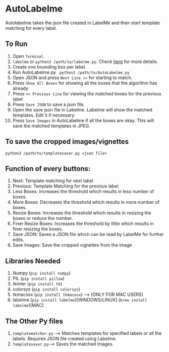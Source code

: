 # AutoLabelme

Autolabelme takes the json file created in LabelMe and then start template matching for every label.

## To Run
1. Open `Terminal`.
2. `labelme` or `python3 /path/to/labelme.py`. Check [here](https://github.com/wkentaro/labelme) for more details.
3. Create one bounding box per label.
4. Run AutoLabelme.py ` python3 /path/to/AutoLabelme.py`
5. Open JSON and press `Next Line >>` for starting to match.
6. Press `Show All Boxes` for showing all the boxes that the algorithm has already
7. Press `<< Previous Line` for viewing the matched boxes for the previous label
8. Press  `Save JSON` to save a json file.
9. Open the save json file in Labelme. Labelme will show the matched templates. Edit it if necessary.
11. Press `Save Images` in AutoLabelme if all the boxes are okay. This will save the matched templates in JPEG.
## To save the cropped images/vignettes
`python3 /path/to/templatesaver.py <json file>`

## Function of every buttons:
1. Next: Template matching for next label
2. Previous: Template Matching for the previous label
3. Less Boxes: Increases the threshold which results in less number of boxes.
4. More Boxes: Decreases the threshold which results in more number of boxes.
5. Resize Boxes: Increases the threshold which results in resizing the boxes or reduce the number.
6. Finer Resize Boxes: Increases the threshold by little which results in finer resizing the boxes.
7. Save JSON: Saves a JSON file which can be read by LabelMe for further edits.
8. Save Images: Save the cropped vignettes from the image

## Libraries Needed

1. Numpy (`pip install numpy`)
2. PIL (`pip install pillow`)
3. tkinter (`pip install tk`)
4. colorsys (`pip install colorsys`)
5. tkmacosx (`pip install tkmacosx`) --> (ONLY FOR MAC USERS)
6. labelme (`pip install labelme`)[WINDOWS/LINUX] (`brew install labelme`)[MAC]

## The Other Py files
1. `templatematcher.py` --> Matches templates for specified labels or all the labels. Requires JSON file created using Labelme.
2. `templatesaver.py`--> Saves the matched images.

